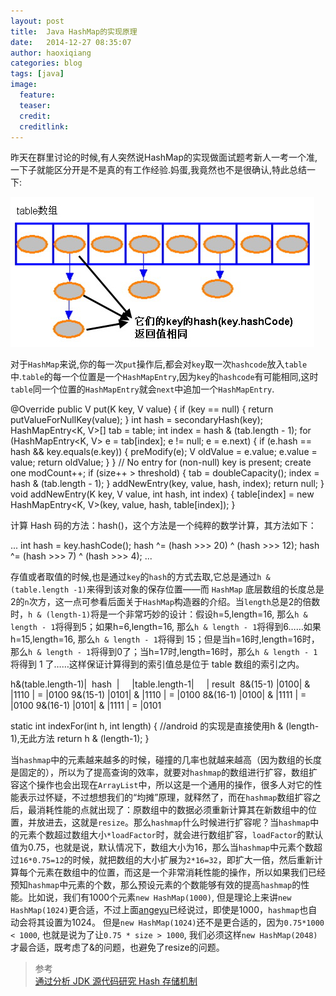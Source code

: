 ```yaml
---
layout: post
title:  Java HashMap的实现原理
date:   2014-12-27 08:35:07
author: haoxiqiang
categories: blog
tags: [java]
image:
  feature:
  teaser:
  credit:
  creditlink:
---
```

昨天在群里讨论的时候,有人突然说HashMap的实现做面试题考新人一考一个准,一下子就能区分开是不是真的有工作经验.妈蛋,我竟然也不是很确认,特此总结一下:

![hashmap01](/source/images/blog/hashmap01.jpg)

<!-- more -->
对于`HashMap`来说,你的每一次`put`操作后,都会对`key`取一次`hashcode`放入`table`中.`table`的每一个位置是一个`HashMapEntry`,因为`key`的`hashcode`有可能相同,这时`table`同一个位置的`HashMapEntry`就会`next`中追加一个`HashMapEntry`.

@Override public V put(K key, V value) {
    if (key == null) {
        return putValueForNullKey(value);
    }
    int hash = secondaryHash(key);
    HashMapEntry<K, V>[] tab = table;
    int index = hash & (tab.length - 1);
    for (HashMapEntry<K, V> e = tab[index]; e != null; e = e.next) {
        if (e.hash == hash && key.equals(e.key)) {
            preModify(e);
            V oldValue = e.value;
            e.value = value;
            return oldValue;
        }
    }
    // No entry for (non-null) key is present; create one
    modCount++;
    if (size++ > threshold) {
        tab = doubleCapacity();
        index = hash & (tab.length - 1);
    }
    addNewEntry(key, value, hash, index);
    return null;
}
void addNewEntry(K key, V value, int hash, int index) {
	table[index] = new HashMapEntry<K, V>(key, value, hash, table[index]);
}

计算 Hash 码的方法：hash()，这个方法是一个纯粹的数学计算，其方法如下：

...
int hash = key.hashCode();
hash ^= (hash >>> 20) ^ (hash >>> 12);
hash ^= (hash >>> 7) ^ (hash >>> 4);
...

存值或者取值的时候,也是通过`key`的`hash`的方式去取,它总是通过`h &(table.length -1)`来得到该对象的保存位置——而 `HashMap` 底层数组的长度总是2的`n`次方，这一点可参看后面关于`HashMap`构造器的介绍。当`length`总是2的倍数时，`h & (length-1)`将是一个非常巧妙的设计：假设h=5,length=16, 那么`h & length - 1`将得到5；如果h=6,length=16, 那么`h & length - 1`将得到6……如果h=15,length=16, 那么`h & length - 1`将得到 15；但是当h=16时,length=16时，那么`h & length - 1`将得到0了；当h=17时,length=16时，那么`h & length - 1`将得到 1 了……这样保证计算得到的索引值总是位于 table 数组的索引之内。

h&(table.length-1)|&nbsp;&nbsp;hash&nbsp;&nbsp;|&nbsp;&nbsp;&nbsp;&nbsp;&nbsp;|table.length-1|&nbsp;&nbsp;&nbsp;&nbsp;&nbsp;|&nbsp;result&nbsp;
8&(15-1)          |0100|  &  |1110          |  =  |0100
9&(15-1)          |0101|  &  |1110          |  =  |0100
8&(16-1)          |0100|  &  |1111          |  =  |0100
9&(16-1)          |0101|  &  |1111          |  =  |0101


static int indexFor(int h, int length) { 
	//android 的实现是直接使用h & (length-1),无此方法
    return h & (length-1); 
}


当`hashmap`中的元素越来越多的时候，碰撞的几率也就越来越高（因为数组的长度是固定的），所以为了提高查询的效率，就要对`hashmap`的数组进行扩容，数组扩容这个操作也会出现在`ArrayList`中，所以这是一个通用的操作，很多人对它的性能表示过怀疑，不过想想我们的“均摊”原理，就释然了，而在`hashmap`数组扩容之后，最消耗性能的点就出现了：原数组中的数据必须重新计算其在新数组中的位置，并放进去，这就是`resize`。那么`hashmap`什么时候进行扩容呢？当`hashmap`中的元素个数超过数组大小`*loadFactor`时，就会进行数组扩容，`loadFactor`的默认值为0.75，也就是说，默认情况下，数组大小为16，那么当`hashmap`中元素个数超过`16*0.75=12`的时候，就把数组的大小扩展为`2*16=32`，即扩大一倍，然后重新计算每个元素在数组中的位置，而这是一个非常消耗性能的操作，所以如果我们已经预知`hashmap`中元素的个数，那么预设元素的个数能够有效的提高`hashmap`的性能。比如说，我们有1000个元素`new HashMap(1000)`, 但是理论上来讲`new HashMap(1024)`更合适，不过上面[angeyu](http://www.iteye.com/topic/539465)已经说过，即使是1000，`hashmap`也自动会将其设置为1024。 但是`new HashMap(1024)`还不是更合适的，因为`0.75*1000 < 1000`, 也就是说为了让`0.75 * size > 1000`, 我们必须这样`new HashMap(2048)`才最合适，既考虑了&的问题，也避免了resize的问题。 

>参考<br/> [通过分析 JDK 源代码研究 Hash 存储机制](http://www.ibm.com/developerworks/cn/java/j-lo-hash/?ca=drs-tp4608)
